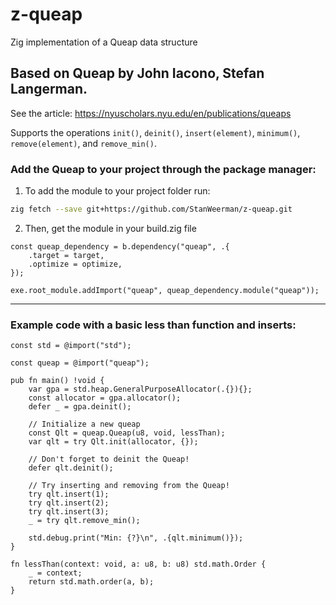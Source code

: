 # z-queap
Zig implementation of a Queap data structure

## Based on Queap by John Iacono, Stefan Langerman.
See the article: https://nyuscholars.nyu.edu/en/publications/queaps <br>

Supports the operations `init()`, `deinit()`, `insert(element)`, `minimum()`, `remove(element)`, and `remove_min()`.

### Add the Queap to your project through the package manager:
1. To add the module to your project folder run:
```sh
zig fetch --save git+https://github.com/StanWeerman/z-queap.git
```

2. Then, get the module in your build.zig file
```zig
const queap_dependency = b.dependency("queap", .{
    .target = target,
    .optimize = optimize,
});

exe.root_module.addImport("queap", queap_dependency.module("queap"));
```
***

### Example code with a basic less than function and inserts:

```zig
const std = @import("std");

const queap = @import("queap");

pub fn main() !void {
    var gpa = std.heap.GeneralPurposeAllocator(.{}){};
    const allocator = gpa.allocator();
    defer _ = gpa.deinit();

    // Initialize a new queap
    const Qlt = queap.Queap(u8, void, lessThan);
    var qlt = try Qlt.init(allocator, {});

    // Don't forget to deinit the Queap!
    defer qlt.deinit();

    // Try inserting and removing from the Queap!
    try qlt.insert(1);
    try qlt.insert(2);
    try qlt.insert(3);
    _ = try qlt.remove_min();

    std.debug.print("Min: {?}\n", .{qlt.minimum()});
}

fn lessThan(context: void, a: u8, b: u8) std.math.Order {
    _ = context;
    return std.math.order(a, b);
}

```
